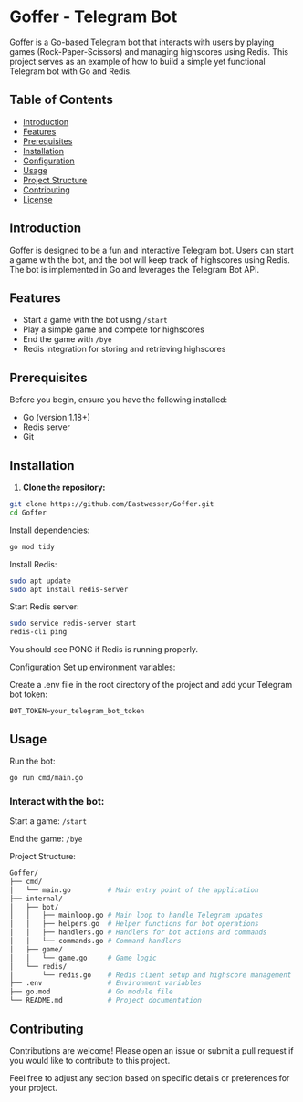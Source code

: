 # Goffer - Telegram Bot

Goffer is a Go-based Telegram bot that interacts with users by playing games (Rock-Paper-Scissors) and managing highscores using Redis. This project serves as an example of how to build a simple yet functional Telegram bot with Go and Redis.

## Table of Contents

- [Introduction](#introduction)
- [Features](#features)
- [Prerequisites](#prerequisites)
- [Installation](#installation)
- [Configuration](#configuration)
- [Usage](#usage)
- [Project Structure](#project-structure)
- [Contributing](#contributing)
- [License](#license)

## Introduction

Goffer is designed to be a fun and interactive Telegram bot. Users can start a game with the bot, and the bot will keep track of highscores using Redis. The bot is implemented in Go and leverages the Telegram Bot API.

## Features

- Start a game with the bot using `/start`
- Play a simple game and compete for highscores
- End the game with `/bye`
- Redis integration for storing and retrieving highscores

## Prerequisites

Before you begin, ensure you have the following installed:

- Go (version 1.18+)
- Redis server
- Git

## Installation

1. **Clone the repository:**

```bash
git clone https://github.com/Eastwesser/Goffer.git
cd Goffer
```

Install dependencies:

```bash
go mod tidy
```

Install Redis:

```bash
sudo apt update
sudo apt install redis-server
```

Start Redis server:

```bash
sudo service redis-server start
redis-cli ping
```

You should see PONG if Redis is running properly.

Configuration
Set up environment variables:

Create a .env file in the root directory of the project and add your Telegram bot token:

```plaintext
BOT_TOKEN=your_telegram_bot_token
```

## Usage

Run the bot:

```bash
go run cmd/main.go
```

### Interact with the bot:

Start a game: ```/start```

End the game: ```/bye```

Project Structure:
```bash
Goffer/
├── cmd/
│   └── main.go         # Main entry point of the application
├── internal/
│   ├── bot/
│   │   ├── mainloop.go # Main loop to handle Telegram updates
│   │   ├── helpers.go  # Helper functions for bot operations
│   │   ├── handlers.go # Handlers for bot actions and commands
│   │   └── commands.go # Command handlers
│   ├── game/
│   │   └── game.go     # Game logic
│   └── redis/
│       └── redis.go    # Redis client setup and highscore management
├── .env                # Environment variables
├── go.mod              # Go module file
└── README.md           # Project documentation
```

## Contributing

Contributions are welcome! Please open an issue or submit a pull request if you would like to contribute to this project.

Feel free to adjust any section based on specific details or preferences for your project.